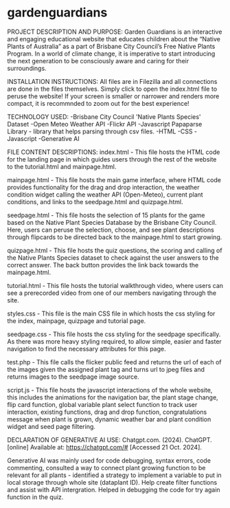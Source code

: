 # gardenguardians

PROJECT DESCRIPTION AND PURPOSE:
Garden Guardians is an interactive and engaging educational website that educates children about the “Native Plants of Australia” as a part of Brisbane City Council’s Free Native Plants Program. In a world of climate change, it is imperative to start introducing the next generation to be consciously aware and caring for their surroundings. 


INSTALLATION INSTRUCTIONS: 
All files are in Filezilla and all connections are done in the files themselves. Simply click to open the index.html file to peruse the website! If your screen is smaller or narrower and renders more compact, it is recommnded to zoom out for the best experience!


TECHNOLOGY USED:
-Brisbane City Council 'Native Plants Species' Dataset
-Open Meteo Weather API 
-Flickr API 
-Javascript Papaparse Library - library that helps parsing through csv files. 
-HTML
-CSS
-Javascript 
-Generative AI


FILE CONTENT DESCRIPTIONS:
index.html - This file hosts the HTML code for the landing page in which guides users through the rest of the website to the tutorial.html and mainpage.html.

mainpage.html - This file hosts the main game interface, where HTML code provides functionality for the drag and drop interaction, the weather condition widget calling the weather API (Open-Meteo), current plant conditions, and links to the seedpage.html and quizpage.html. 

seedpage.html - This file hosts the selection of 15 plants for the game based on the Native Plant Species Database by the Brisbane City Council. Here, users can peruse the selection, choose, and see plant descriptions through flipcards to be directed back to the mainpage.html to start growing. 

quizpage.html - This file hosts the quiz questions, the scoring and calling of the Native Plants Species dataset to check against the user answers to the correct answer. The back button provides the link back towards the mainpage.html. 

tutorial.html - This file hosts the tutorial walkthrough video, where users can see a prerecorded video from one of our members navigating through the site. 

styles.css - This file is the main CSS file in which hosts the css styling for the index, mainpage, quizpage and tutorial page. 

seedpage.css - This file hosts the css styling for the seedpage specifically. As there was more heavy styling required, to allow simple, easier and faster navigation to find the necessary attributes for this page. 

test.php - This file calls the flicker public feed and returns the url of each of the images given the assigned plant tag and turns url to jpeg files and returns images to the seedpage image source. 

script.js - This file hosts the javascript interactions of the whole website, this includes the animations for the navigation bar, the plant stage change, flip card function, global variable plant select function to track user interaction, existing functions, drag and drop function, congratulations message when plant is grown, dynamic weather bar and plant condition widget and seed page filtering. 


DECLARATION OF GENERATIVE AI USE: 
Chatgpt.com. (2024). ChatGPT. [online] Available at: https://chatgpt.com/# [Accessed 21 Oct. 2024].

Generative AI was mainly used for code debugging, syntax errors, code commenting, consulted a way to connect plant growing function to be relevant for all plants - identified a strategy to implement a variable to put in local storage through whole site (dataplant ID). Help create filter functions and assist with API intergration. Helped in debugging the code for try again function in the quiz.